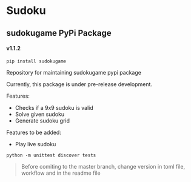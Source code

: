 # Sudoku
## sudokugame PyPi Package
####  v1.1.2

```shell
pip install sudokugame
```

Repository for maintaining sudokugame pypi package


Currently, this package is under pre-release development.

Features:
* Checks if a 9x9 sudoku is valid
* Solve given sudoku
* Generate sudoku grid

Features to be added:
* Play live sudoku



```shell
python -m unittest discover tests
```

> Before comiting to the master branch, change version in toml file, workflow and in the readme file
